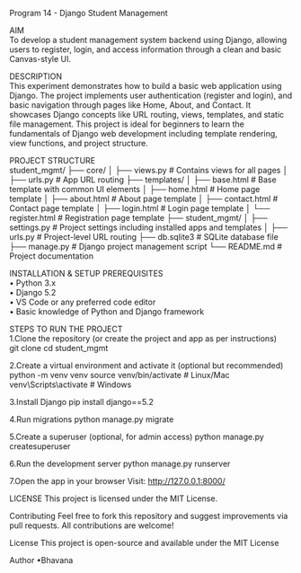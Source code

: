 Program 14 - Django Student Management

AIM  
To develop a student management system backend using Django, allowing users to register, login, and access information through a clean and basic Canvas-style UI.

DESCRIPTION  
This experiment demonstrates how to build a basic web application using Django. The project implements user authentication (register and login), and basic navigation through pages like Home, About, and Contact. It showcases Django concepts like URL routing, views, templates, and static file management. This project is ideal for beginners to learn the fundamentals of Django web development including template rendering, view functions, and project structure.

PROJECT STRUCTURE  
student_mgmt/
├── core/
│ ├── views.py # Contains views for all pages
│ ├── urls.py # App URL routing
├── templates/
│ ├── base.html # Base template with common UI elements
│ ├── home.html # Home page template
│ ├── about.html # About page template
│ ├── contact.html # Contact page template
│ ├── login.html # Login page template
│ └── register.html # Registration page template
├── student_mgmt/
│ ├── settings.py # Project settings including installed apps and templates
│ ├── urls.py # Project-level URL routing
├── db.sqlite3 # SQLite database file
├── manage.py # Django project management script
└── README.md # Project documentation


     
INSTALLATION & SETUP 
PREREQUISITES  
•	Python 3.x  
•	Django 5.2  
•	VS Code or any preferred code editor  
•	Basic knowledge of Python and Django framework  

STEPS TO RUN THE PROJECT  
1.Clone the repository (or create the project and app as per instructions)  
git clone <repository-url>
cd student_mgmt

2.Create a virtual environment and activate it (optional but recommended)
python -m venv venv
source venv/bin/activate   # Linux/Mac
venv\Scripts\activate      # Windows

3.Install Django
pip install django==5.2

4.Run migrations
python manage.py migrate

5.Create a superuser (optional, for admin access)
python manage.py createsuperuser

6.Run the development server
python manage.py runserver

7.Open the app in your browser
Visit:
http://127.0.0.1:8000/

 
LICENSE
This project is licensed under the MIT License.

Contributing
Feel free to fork this repository and suggest improvements via pull requests. All contributions are welcome!

License
This project is open-source and available under the MIT License

Author
•Bhavana
